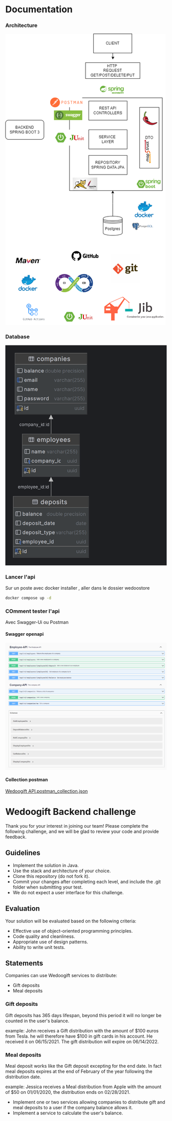 # Documentation

### Architecture

![Architecture.drawio.png](Architecture.drawio.png)

### Database

![db_schema.png](db_schema.png)

### Lancer l'api

Sur un poste avec docker installer , aller dans le dossier wedoostore

```bash
docker compose up -d
```

### COmment tester l'api

Avec Swagger-Ui ou Postman

#### Swagger openapi

![swagger_openaapi-doc.PNG](swagger_openaapi-doc.PNG)

#### Collection postman

[Wedoogift API.postman_collection.json](Wedoogift%20API.postman_collection.json)

# Wedoogift Backend challenge

Thank you for your interest in joining our team!
Please complete the following challenge, and we will be glad to review your code and provide feedback.

## Guidelines

* Implement the solution in Java.
* Use the stack and architecture of your choice.
* Clone this repository (do not fork it).
* Commit your changes after completing each level, and include the .git folder when submitting your test.
* We do not expect a user interface for this challenge.

## Evaluation

Your solution will be evaluated based on the following criteria:

* Effective use of object-oriented programming principles.
* Code quality and cleanliness.
* Appropriate use of design patterns.
* Ability to write unit tests.

## Statements

Companies can use Wedoogift services to distribute:

- Gift deposits
- Meal deposits

### Gift deposits

Gift deposits has 365 days lifespan, beyond this period it will no longer be counted in the user's balance.

example:
John receives a Gift distribution with the amount of $100 euros from Tesla. he will therefore have $100 in gift cards in
his account.
He received it on 06/15/2021. The gift distribution will expire on 06/14/2022.

### Meal deposits

Meal deposit works like the Gift deposit excepting for the end date. In fact meal deposits expires at the end of
February of the year following the distribution date.

example:
Jessica receives a Meal distribution from Apple with the amount of $50 on 01/01/2020, the distribution ends on
02/28/2021.

* Implement one or two services allowing companies to distribute gift and meal deposits to a user if the company balance
  allows it.
* Implement a service to calculate the user's balance.
